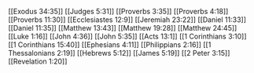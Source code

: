 [[Exodus 34:35]]
[[Judges 5:31]]
[[Proverbs 3:35]]
[[Proverbs 4:18]]
[[Proverbs 11:30]]
[[Ecclesiastes 12:9]]
[[Jeremiah 23:22]]
[[Daniel 11:33]]
[[Daniel 11:35]]
[[Matthew 13:43]]
[[Matthew 19:28]]
[[Matthew 24:45]]
[[Luke 1:16]]
[[John 4:36]]
[[John 5:35]]
[[Acts 13:1]]
[[1 Corinthians 3:10]]
[[1 Corinthians 15:40]]
[[Ephesians 4:11]]
[[Philippians 2:16]]
[[1 Thessalonians 2:19]]
[[Hebrews 5:12]]
[[James 5:19]]
[[2 Peter 3:15]]
[[Revelation 1:20]]
